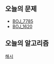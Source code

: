 ## 오늘의 문제
* [BOJ_7785](../Problems/hash/BOJ_7785.md)
* [BOJ_1620](../Problems/hahs/BOJ_1620.md)

## 오늘의 알고리즘
[해시](../algorithm/has.md)
